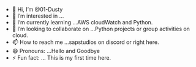 - 👋 Hi, I’m @01-Dusty
- 👀 I’m interested in ...
- 🌱 I’m currently learning ...AWS cloudWatch and Python. 
- 💞️ I’m looking to collaborate on ...Python projects or group activities on cloud.
- 📫 How to reach me ...sapstudios on discord or right here. 
- 😄 Pronouns: ...Hello and Goodbye 
- ⚡ Fun fact: ... This is my first time here. 

<!---
01-Dusty/01-Dusty is a ✨ special ✨ repository because its `README.md` (this file) appears on your GitHub profile.
You can click the Preview link to take a look at your changes.
--->
